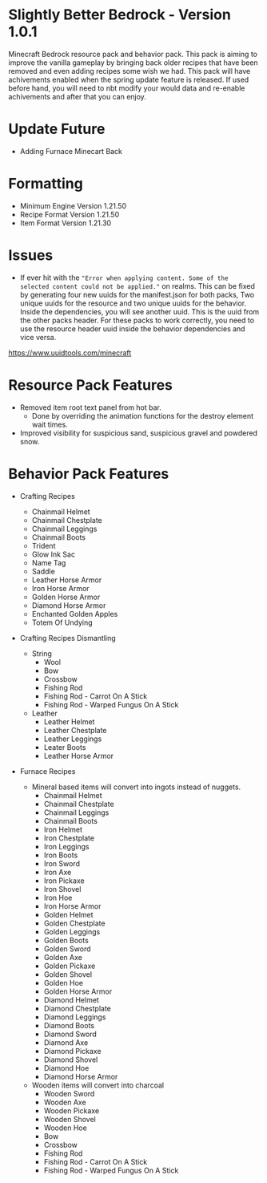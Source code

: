 # Slightly Better Bedrock - Version 1.0.1
Minecraft Bedrock resource pack and behavior pack. This pack is aiming to improve the vanilla gameplay by bringing back older recipes that have been removed and even adding recipes some wish we had. This pack will have achivements enabled when the spring update feature is released. If used before hand, you will need to nbt modify your would data and re-enable achivements and after that you can enjoy.

# Update Future
  - Adding Furnace Minecart Back

# Formatting
  - Minimum Engine Version 1.21.50 
  - Recipe Format Version 1.21.50
  - Item Format Version 1.21.30

# Issues
  - If ever hit with the `"Error when applying content. Some of the selected content could not be applied."` on realms. This can be fixed by generating four new uuids for the manifest.json for both packs, Two unique uuids for the resource and two unique uuids for the behavior. Inside the dependencies, you will see another uuid. This is the uuid from the other packs header. For these packs to work correctly, you need to use the resource header uuid inside the behavior dependencies and vice versa.

https://www.uuidtools.com/minecraft

# Resource Pack Features
- Removed item root text panel from hot bar.
  - Done by overriding the animation functions for the destroy element wait times.
- Improved visibility for suspicious sand, suspicious gravel and powdered snow.

# Behavior Pack Features
- Crafting Recipes
  - Chainmail Helmet
  - Chainmail Chestplate
  - Chainmail Leggings
  - Chainmail Boots
  - Trident
  - Glow Ink Sac
  - Name Tag
  - Saddle
  - Leather Horse Armor
  - Iron Horse Armor
  - Golden Horse Armor
  - Diamond Horse Armor
  - Enchanted Golden Apples
  - Totem Of Undying

- Crafting Recipes Dismantling
  - String
    - Wool
    - Bow
    - Crossbow
    - Fishing Rod
    - Fishing Rod - Carrot On A Stick
    - Fishing Rod - Warped Fungus On A Stick
  - Leather
    - Leather Helmet
    - Leather Chestplate
    - Leather Leggings
    - Leater Boots
    - Leather Horse Armor

- Furnace Recipes
  - Mineral based items will convert into ingots instead of nuggets.
    - Chainmail Helmet
    - Chainmail Chestplate
    - Chainmail Leggings
    - Chainmail Boots
    - Iron Helmet
    - Iron Chestplate
    - Iron Leggings
    - Iron Boots
    - Iron Sword
    - Iron Axe
    - Iron Pickaxe
    - Iron Shovel
    - Iron Hoe
    - Iron Horse Armor
    - Golden Helmet
    - Golden Chestplate
    - Golden Leggings
    - Golden Boots
    - Golden Sword
    - Golden Axe
    - Golden Pickaxe
    - Golden Shovel
    - Golden Hoe
    - Golden Horse Armor
    - Diamond Helmet
    - Diamond Chestplate
    - Diamond Leggings
    - Diamond Boots
    - Diamond Sword
    - Diamond Axe
    - Diamond Pickaxe
    - Diamond Shovel
    - Diamond Hoe
    - Diamond Horse Armor
  - Wooden items will convert into charcoal
    - Wooden Sword
    - Wooden Axe
    - Wooden Pickaxe
    - Wooden Shovel
    - Wooden Hoe
    - Bow
    - Crossbow
    - Fishing Rod
    - Fishing Rod - Carrot On A Stick
    - Fishing Rod - Warped Fungus On A Stick

